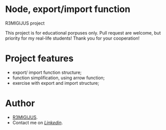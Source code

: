 # Node, export/import function

R3MIGIJUS project

This project is for educational porpuses only. Pull request are welcome, but priority for my real-life students! Thank you for your cooperation!


# Project features

- export/ import function structure;
- function simplification, using arrow function;
- exercise with export and import structure;




# Author

* [R3MIGIJUS](https://github.com/R3MIGIJUS).
* Contact me on *[Linkedin](https://www.linkedin.com/in/remigijus-builys-177b16225/)*.
